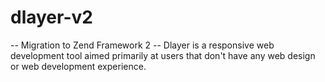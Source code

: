 # dlayer-v2
-- Migration to Zend Framework 2 -- Dlayer is a responsive web development tool aimed primarily at users that don't have any web design or web development experience.
